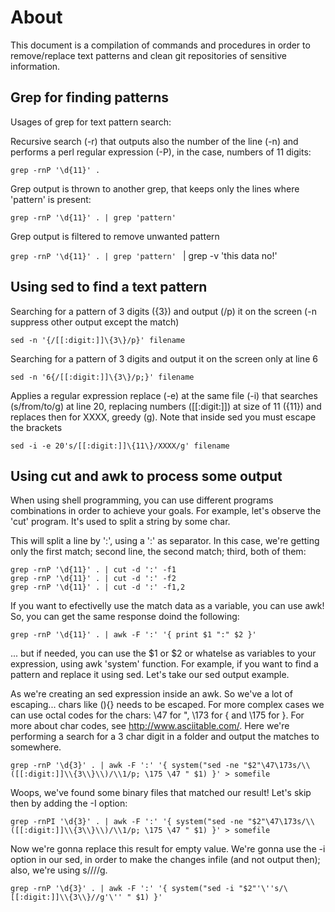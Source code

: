 # About

This document is a compilation of commands and procedures in order to remove/replace text patterns and clean git repositories of sensitive information.

## Grep for finding patterns

Usages of grep for text pattern search:

Recursive search (-r) that outputs also the number of the line (-n) and performs a perl regular expression (-P), in the case, numbers of 11 digits:

```grep -rnP '\d{11}' .```

Grep output is thrown to another grep, that keeps only the lines where 'pattern' is present:

```grep -rnP '\d{11}' . | grep 'pattern' ```

Grep output is filtered to remove unwanted pattern

```grep -rnP '\d{11}' . | grep 'pattern' ``` | grep -v 'this data no!'

## Using sed to find a text pattern

Searching for a pattern of 3 digits (\{3\}) and output (/p) it on the screen (-n suppress other output except the match)

```sed -n '{/[[:digit:]]\{3\}/p}' filename```

Searching for a pattern of 3 digits and output it on the screen only at line 6

```sed -n '6{/[[:digit:]]\{3\}/p;}' filename```

Applies a regular expression replace (-e) at the same file (-i) that searches (s/from/to/g) at line 20, replacing numbers ([[:digit:]]) at size of 11 (\{11\}) and replaces then for XXXX, greedy (g). Note that inside sed you must escape the brackets

```sed -i -e 20's/[[:digit:]]\{11\}/XXXX/g' filename```

## Using cut and awk to process some output

When using shell programming, you can use different programs combinations in order to achieve your goals. For example, let's observe the 'cut' program. It's used to split a string by some char.

This will split a line by ':', using a ':' as separator. In this case, we're getting only the first match; second line, the second match; third, both of them:

```
grep -rnP '\d{11}' . | cut -d ':' -f1
grep -rnP '\d{11}' . | cut -d ':' -f2
grep -rnP '\d{11}' . | cut -d ':' -f1,2
```

If you want to efectivelly use the match data as a variable, you can use awk! So, you can get the same response doind the following:

```grep -rnP '\d{11}' . | awk -F ':' '{ print $1 ":" $2 }'```

... but if needed, you can use the $1 or $2 or whatelse as variables to your expression, using awk 'system' function. For example, if you want to find a pattern and replace it using sed. Let's take our sed output example.

As we're creating an sed expression inside an awk. So we've a lot of escaping... chars like (){} needs to be escaped. For more complex cases we can use octal codes for the chars: \47 for ", \173 for { and \175 for }. For more about char codes, see http://www.asciitable.com/. Here we're performing a search for a 3 char digit in a folder and output the matches to somewhere.

```grep -rnP '\d{3}' . | awk -F ':' '{ system("sed -ne "$2"\47\173s/\\([[:digit:]]\\{3\\}\\)/\\1/p; \175 \47 " $1) }' > somefile```

Woops, we've found some binary files that matched our result! Let's skip then by adding the -I option:

```grep -rnPI '\d{3}' . | awk -F ':' '{ system("sed -ne "$2"\47\173s/\\([[:digit:]]\\{3\\}\\)/\\1/p; \175 \47 " $1) }' > somefile```

Now we're gonna replace this result for empty value. We're gonna use the -i option in our sed, in order to make the changes infile (and not output then); also, we're using s////g.

```grep -rnP '\d{3}' . | awk -F ':' '{ system("sed -i "$2"'\''s/\[[:digit:]]\\{3\\}//g'\'' " $1) }'```


